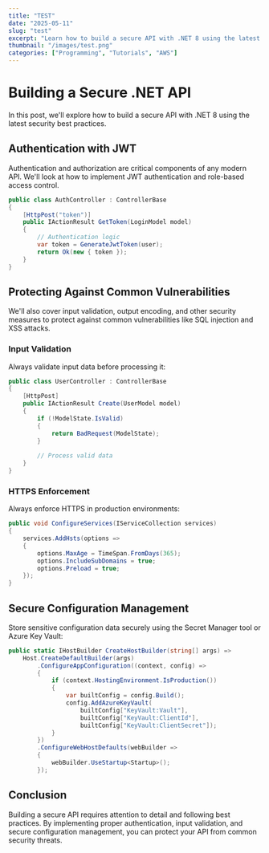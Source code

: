```yaml
---
title: "TEST"
date: "2025-05-11"
slug: "test"
excerpt: "Learn how to build a secure API with .NET 8 using the latest security best practices and authentication methods."
thumbnail: "/images/test.png"
categories: ["Programming", "Tutorials", "AWS"]
---
```


# Building a Secure .NET API

In this post, we'll explore how to build a secure API with .NET 8 using the latest security best practices.

## Authentication with JWT

Authentication and authorization are critical components of any modern API. We'll look at how to implement JWT authentication and role-based access control.

```csharp
public class AuthController : ControllerBase
{
    [HttpPost("token")]
    public IActionResult GetToken(LoginModel model)
    {
        // Authentication logic
        var token = GenerateJwtToken(user);
        return Ok(new { token });
    }
}
```

## Protecting Against Common Vulnerabilities

We'll also cover input validation, output encoding, and other security measures to protect against common vulnerabilities like SQL injection and XSS attacks.

### Input Validation

Always validate input data before processing it:

```csharp
public class UserController : ControllerBase
{
    [HttpPost]
    public IActionResult Create(UserModel model)
    {
        if (!ModelState.IsValid)
        {
            return BadRequest(ModelState);
        }
        
        // Process valid data
    }
}
```

### HTTPS Enforcement

Always enforce HTTPS in production environments:

```csharp
public void ConfigureServices(IServiceCollection services)
{
    services.AddHsts(options =>
    {
        options.MaxAge = TimeSpan.FromDays(365);
        options.IncludeSubDomains = true;
        options.Preload = true;
    });
}
```

## Secure Configuration Management

Store sensitive configuration data securely using the Secret Manager tool or Azure Key Vault:

```csharp
public static IHostBuilder CreateHostBuilder(string[] args) =>
    Host.CreateDefaultBuilder(args)
        .ConfigureAppConfiguration((context, config) =>
        {
            if (context.HostingEnvironment.IsProduction())
            {
                var builtConfig = config.Build();
                config.AddAzureKeyVault(
                    builtConfig["KeyVault:Vault"],
                    builtConfig["KeyVault:ClientId"],
                    builtConfig["KeyVault:ClientSecret"]);
            }
        })
        .ConfigureWebHostDefaults(webBuilder =>
        {
            webBuilder.UseStartup<Startup>();
        });
```

## Conclusion

Building a secure API requires attention to detail and following best practices. By implementing proper authentication, input validation, and secure configuration management, you can protect your API from common security threats.